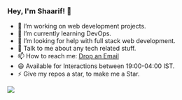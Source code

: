 ### Hey, I'm Shaarif! 👋

- 🔭 I’m working on web development projects.
- 🌱 I’m currently learning DevOps. 
- 🤔 I’m looking for help with full stack web development.
- 💬 Talk to me about any tech related stuff.
- 📫 How to reach me: [Drop an Email](mailto:alamshaarif@gmail.com)
- 😄 Available for Interactions between 19:00-04:00 IST.
- ⚡ Give my repos a star, to make me a Star.
<img src="https://github-readme-stats.vercel.app/api?username=shaarifalam&&show_icons=true&title_color=ffffff&icon_color=bb2acf&text_color=daf7dc&bg_color=151515">
